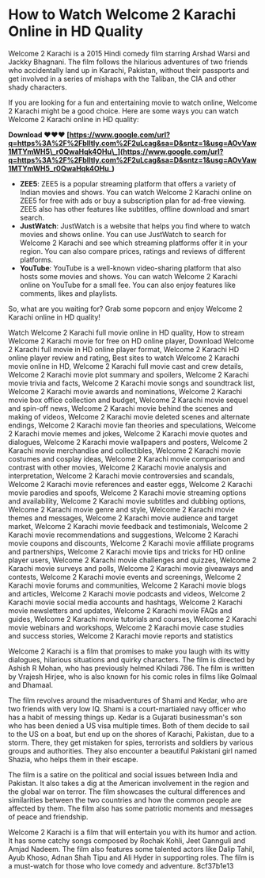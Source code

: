 
 
# How to Watch Welcome 2 Karachi Online in HD Quality
 
Welcome 2 Karachi is a 2015 Hindi comedy film starring Arshad Warsi and Jackky Bhagnani. The film follows the hilarious adventures of two friends who accidentally land up in Karachi, Pakistan, without their passports and get involved in a series of mishaps with the Taliban, the CIA and other shady characters.
 
If you are looking for a fun and entertaining movie to watch online, Welcome 2 Karachi might be a good choice. Here are some ways you can watch Welcome 2 Karachi online in HD quality:
 
**Download ❤❤❤ [https://www.google.com/url?q=https%3A%2F%2Fblltly.com%2F2uLcag&sa=D&sntz=1&usg=AOvVaw1MTYmWH5\_r0QwaHqk4OHu\_](https://www.google.com/url?q=https%3A%2F%2Fblltly.com%2F2uLcag&sa=D&sntz=1&usg=AOvVaw1MTYmWH5_r0QwaHqk4OHu_)**


 
- **ZEE5**: ZEE5 is a popular streaming platform that offers a variety of Indian movies and shows. You can watch Welcome 2 Karachi online on ZEE5 for free with ads or buy a subscription plan for ad-free viewing. ZEE5 also has other features like subtitles, offline download and smart search.
- **JustWatch**: JustWatch is a website that helps you find where to watch movies and shows online. You can use JustWatch to search for Welcome 2 Karachi and see which streaming platforms offer it in your region. You can also compare prices, ratings and reviews of different platforms.
- **YouTube**: YouTube is a well-known video-sharing platform that also hosts some movies and shows. You can watch Welcome 2 Karachi online on YouTube for a small fee. You can also enjoy features like comments, likes and playlists.

So, what are you waiting for? Grab some popcorn and enjoy Welcome 2 Karachi online in HD quality!
 
Watch Welcome 2 Karachi full movie online in HD quality,  How to stream Welcome 2 Karachi movie for free on HD online player,  Download Welcome 2 Karachi full movie in HD online player format,  Welcome 2 Karachi HD online player review and rating,  Best sites to watch Welcome 2 Karachi movie online in HD,  Welcome 2 Karachi full movie cast and crew details,  Welcome 2 Karachi movie plot summary and spoilers,  Welcome 2 Karachi movie trivia and facts,  Welcome 2 Karachi movie songs and soundtrack list,  Welcome 2 Karachi movie awards and nominations,  Welcome 2 Karachi movie box office collection and budget,  Welcome 2 Karachi movie sequel and spin-off news,  Welcome 2 Karachi movie behind the scenes and making of videos,  Welcome 2 Karachi movie deleted scenes and alternate endings,  Welcome 2 Karachi movie fan theories and speculations,  Welcome 2 Karachi movie memes and jokes,  Welcome 2 Karachi movie quotes and dialogues,  Welcome 2 Karachi movie wallpapers and posters,  Welcome 2 Karachi movie merchandise and collectibles,  Welcome 2 Karachi movie costumes and cosplay ideas,  Welcome 2 Karachi movie comparison and contrast with other movies,  Welcome 2 Karachi movie analysis and interpretation,  Welcome 2 Karachi movie controversies and scandals,  Welcome 2 Karachi movie references and easter eggs,  Welcome 2 Karachi movie parodies and spoofs,  Welcome 2 Karachi movie streaming options and availability,  Welcome 2 Karachi movie subtitles and dubbing options,  Welcome 2 Karachi movie genre and style,  Welcome 2 Karachi movie themes and messages,  Welcome 2 Karachi movie audience and target market,  Welcome 2 Karachi movie feedback and testimonials,  Welcome 2 Karachi movie recommendations and suggestions,  Welcome 2 Karachi movie coupons and discounts,  Welcome 2 Karachi movie affiliate programs and partnerships,  Welcome 2 Karachi movie tips and tricks for HD online player users,  Welcome 2 Karachi movie challenges and quizzes,  Welcome 2 Karachi movie surveys and polls,  Welcome 2 Karachi movie giveaways and contests,  Welcome 2 Karachi movie events and screenings,  Welcome 2 Karachi movie forums and communities,  Welcome 2 Karachi movie blogs and articles,  Welcome 2 Karachi movie podcasts and videos,  Welcome 2 Karachi movie social media accounts and hashtags,  Welcome 2 Karachi movie newsletters and updates,  Welcome 2 Karachi movie FAQs and guides,  Welcome 2 Karachi movie tutorials and courses,  Welcome 2 Karachi movie webinars and workshops,  Welcome 2 Karachi movie case studies and success stories,  Welcome 2 Karachi movie reports and statistics
  
Welcome 2 Karachi is a film that promises to make you laugh with its witty dialogues, hilarious situations and quirky characters. The film is directed by Ashish R Mohan, who has previously helmed Khiladi 786. The film is written by Vrajesh Hirjee, who is also known for his comic roles in films like Golmaal and Dhamaal.
 
The film revolves around the misadventures of Shami and Kedar, who are two friends with very low IQ. Shami is a court-martialed navy officer who has a habit of messing things up. Kedar is a Gujarati businessman's son who has been denied a US visa multiple times. Both of them decide to sail to the US on a boat, but end up on the shores of Karachi, Pakistan, due to a storm. There, they get mistaken for spies, terrorists and soldiers by various groups and authorities. They also encounter a beautiful Pakistani girl named Shazia, who helps them in their escape.
 
The film is a satire on the political and social issues between India and Pakistan. It also takes a dig at the American involvement in the region and the global war on terror. The film showcases the cultural differences and similarities between the two countries and how the common people are affected by them. The film also has some patriotic moments and messages of peace and friendship.
 
Welcome 2 Karachi is a film that will entertain you with its humor and action. It has some catchy songs composed by Rochak Kohli, Jeet Gannguli and Amjad Nadeem. The film also features some talented actors like Dalip Tahil, Ayub Khoso, Adnan Shah Tipu and Ali Hyder in supporting roles. The film is a must-watch for those who love comedy and adventure.
 8cf37b1e13
 

